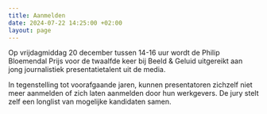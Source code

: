 ```yaml
---
title: Aanmelden
date: 2024-07-22 14:25:00 +02:00
layout: page
---
```


Op vrijdagmiddag 20 december tussen 14-16 uur wordt de Philip Bloemendal Prijs voor de twaalfde keer bij Beeld & Geluid uitgereikt aan jong journalistiek presentatietalent uit de media. 

In tegenstelling tot voorafgaande jaren, kunnen presentatoren zichzelf niet meer aanmelden of zich laten aanmelden door hun werkgevers. De jury stelt zelf een longlist van mogelijke kandidaten samen. 

